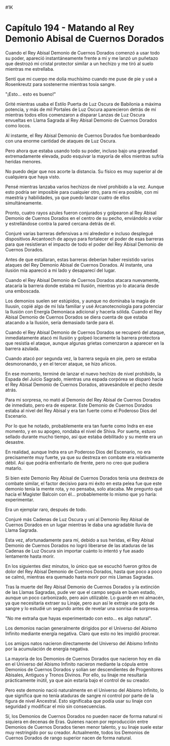 
#1K 

# Capítulo 194 - Matando al Rey Demonio Abisal de Cuernos Dorados


Cuando el Rey Abisal Demonio de Cuernos Dorados comenzó a usar todo su poder, apareció instantáneamente frente a mí y me lanzó un puñetazo que destrozó mi cristal protector similar a un hechizo y me tiró al suelo mientras me estrellaba.

Sentí que mi cuerpo me dolía muchísimo cuando me puse de pie y usé a Rosenkreutz para sostenerme mientras tosía sangre.

"¡Esto... esto es bueno!"

Grité mientras usaba el Estilo Puerta de Luz Oscura de Babilonia a máxima potencia, y más de mil Portales de Luz Oscura aparecieron detrás de mí mientras todos ellos comenzaron a disparar Lanzas de Luz Oscura envueltas en Llama Sagrada al Rey Abisal Demonio de Cuernos Dorados como locos.

Al instante, el Rey Abisal Demonio de Cuernos Dorados fue bombardeado con una enorme cantidad de ataques de Luz Oscura.

Pero ahora que estaba usando todo su poder, incluso bajo una gravedad extremadamente elevada, pudo esquivar la mayoría de ellos mientras sufría heridas menores.

No puedo dejar que nos acorte la distancia. Su físico es muy superior al de cualquiera que haya visto.

Pensé mientras lanzaba varios hechizos de nivel prohibido a la vez. Aunque esto podría ser imposible para cualquier otro, para mí era posible, con mi maestría y habilidades, ya que puedo lanzar cuatro de ellos simultáneamente.

Pronto, cuatro rayos azules fueron conjurados y golpearon al Rey Abisal Demonio de Cuernos Dorados en el centro de su pecho, enviándolo a volar y estrellándose contra la pared cercana detrás de él.

Conjuré varias barreras defensivas a mi alrededor e incluso desplegué dispositivos Arcantoech de apoyo para fortalecer el poder de esas barreras para que resistieran el impacto de todo el poder del Rey Abisal Demonio de Cuernos Dorados.

Antes de que estallaran, estas barreras deberían haber resistido varios ataques del Rey Demonio Abisal de Cuernos Dorados. Al instante, una ilusión mía apareció a mi lado y desaparecí del lugar.

Cuando el Rey Abisal Demonio de Cuernos Dorados atacara nuevamente, atacaría la barrera donde estaba mi Ilusión, mientras yo lo atacaría desde una emboscada.

Los demonios suelen ser estúpidos, y aunque no dominaba la magia de Iluusin, copié algo de mi Isla familiar y usé Arcanotecnología para potenciar la Ilusión con Energía Demoníaca adicional y hacerla sólida. Cuando el Rey Abisal Demonio de Cuernos Dorados se diera cuenta de que estaba atacando a la Ilusión, sería demasiado tarde para él.

Cuando el Rey Abisal Demonio de Cuernos Dorados se recuperó del ataque, inmediatamente atacó mi Ilusión y golpeó locamente la barrera protectora que resistía el ataque, aunque algunas grietas comenzaron a aparecer en la barrera azulada.

Cuando atacó por segunda vez, la barrera seguía en pie, pero se estaba desmoronando, y en el tercer ataque, se hizo añicos.

En ese momento, terminé de lanzar el nuevo hechizo de nivel prohibido, la Espada del Juicio Sagrado, mientras una espada corpórea se disparó hacia el Rey Abisal Demonio de Cuernos Dorados, atravesándole el pecho desde atrás.

Para mi sorpresa, no mató al Demonio del Rey Abisal de Cuernos Dorados de inmediato, pero era de esperar. Este Demonio de Cuernos Dorados estaba al nivel del Rey Abisal y era tan fuerte como el Poderoso Dios del Escenario.

Por lo que he notado, probablemente era tan fuerte como Indra en ese momento, y en su apogeo, rondaba el nivel de Shiva. Por suerte, estuvo sellado durante mucho tiempo, así que estaba debilitado y su mente era un desastre.

En realidad, aunque Indra era un Poderoso Dios del Escenario, no era precisamente muy fuerte, ya que su destreza en combate era relativamente débil. Así que podría enfrentarlo de frente, pero no creo que pudiera matarlo.

Si bien este Demonio Rey Abisal de Cuernos Dorados tenía una destreza de combate similar, el factor decisivo para mi éxito en esta pelea fue que este demonio tenía la mente rota, y no pensaba, solo atacaba. Me pregunto qué hacía el Magister Balcoin con él... probablemente lo mismo que yo haría: experimentar.

Era un ejemplar raro, después de todo.

Conjuré más Cadenas de Luz Oscura y uní al Demonio Rey Abisal de Cuernos Dorados en un lugar mientras le daba una agradable lluvia de Llama Sagrada.

Esta vez, afortunadamente para mí, debido a sus heridas, el Rey Abisal Demonio de Cuernos Dorados no logró liberarse de las ataduras de las Cadenas de Luz Oscura sin importar cuánto lo intentó y fue asado lentamente hasta morir.

En los siguientes diez minutos, lo único que se escuchó fueron gritos de dolor del Rey Abisal Demonio de Cuernos Dorados, hasta que poco a poco se calmó, mientras era quemado hasta morir por mis Llamas Sagradas.

Tras la muerte del Rey Abisal Demonio de Cuernos Dorados y la extinción de las Llamas Sagradas, pude ver que el campo seguía en buen estado, aunque un poco carbonizado, pero aún utilizable. Lo guardé en mi almacén, ya que necesitaría extraer su Linaje, pero aun así le extraje una gota de sangre y lo estudié un segundo antes de revelar una sonrisa de sorpresa.

"No me extraña que hayas experimentado con esto... es algo natural".

Los demonios nacían generalmente dirigidos por el Universo del Abismo Infinito mediante energía negativa. Claro que esto no les impidió procrear.

Los amigos natos nacieron directamente del Universo del Abismo Infinito por la acumulación de energía negativa.

La mayoría de los Demonios de Cuernos Dorados que nacieron hoy en día en el Universo del Abismo Infinito nacieron mediante la cópula entre Demonios de Cuernos Dorados y solían ser descendientes de Progenitores Abisales, Antiguos y Tronos Divinos. Por ello, su linaje me resultaría prácticamente inútil, ya que aún estaría bajo el control de su creador.

Pero este demonio nació naturalmente en el Universo del Abismo Infinito, lo que significa que no tenía ataduras de sangre ni control por parte de la figura de nivel Ancestral. Esto significaba que podía usar su linaje con seguridad y modificar el mío sin consecuencias.

Sí, los Demonios de Cuernos Dorados no pueden nacer de forma natural ni siquiera en decenas de Eras. Quienes nacen por reproducción entre Demonios de Cuernos Dorados tienen menor talento, y su linaje suele estar muy restringido por su creador. Actualmente, todos los Demonios de Cuernos Dorados de rango superior nacen de forma natural.